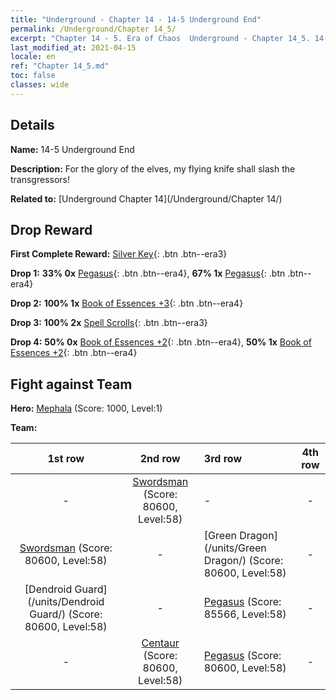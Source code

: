 ```yaml
---
title: "Underground - Chapter 14 - 14-5 Underground End"
permalink: /Underground/Chapter 14_5/
excerpt: "Chapter 14 - 5. Era of Chaos  Underground - Chapter 14_5. 14-5 Underground End"
last_modified_at: 2021-04-15
locale: en
ref: "Chapter 14_5.md"
toc: false
classes: wide
---
```


## Details

 **Name:** 14-5 Underground End

 **Description:** For the glory of the elves, my flying knife shall slash the transgressors!

 **Related to:** [Underground Chapter 14](/Underground/Chapter 14/)

## Drop Reward

 **First Complete Reward:** [Silver Key](/Items/con_693/){: .btn .btn--era3}

 **Drop 1:** **33% 0x** [Pegasus](/Items/unt_202/){: .btn .btn--era4}, **67% 1x** [Pegasus](/Items/unt_202/){: .btn .btn--era4}

 **Drop 2:** **100% 1x** [Book of Essences +3](/Items/mat_60/){: .btn .btn--era4}

 **Drop 3:** **100% 2x** [Spell Scrolls](/Items/con_694/){: .btn .btn--era3}

 **Drop 4:** **50% 0x** [Book of Essences +2](/Items/mat_53/){: .btn .btn--era4}, **50% 1x** [Book of Essences +2](/Items/mat_53/){: .btn .btn--era4}


## Fight against Team
 **Hero:** [Mephala](/heroes/Mephala/) (Score: 1000, Level:1)

 **Team:**


  | 1st row | 2nd row | 3rd row | 4th row |
  |:----:|:----:|:----|:----:|
  | - | [Swordsman](/units/Swordsman/) (Score: 80600, Level:58)  | - | - |
  | [Swordsman](/units/Swordsman/) (Score: 80600, Level:58)  | - | [Green Dragon](/units/Green Dragon/) (Score: 80600, Level:58)  | - |
  | [Dendroid Guard](/units/Dendroid Guard/) (Score: 80600, Level:58)  | - | [Pegasus](/units/Pegasus/) (Score: 85566, Level:58)  | - |
  | - | [Centaur](/units/Centaur/) (Score: 80600, Level:58)  | [Pegasus](/units/Pegasus/) (Score: 80600, Level:58)  | - |


